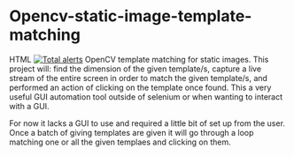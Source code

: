 # Opencv-static-image-template-matching
HTML
[![Total alerts](https://img.shields.io/lgtm/alerts/g/BurntToast01/Opencv-static-image-template-matching.svg?logo=lgtm&logoWidth=18)](https://lgtm.com/projects/g/BurntToast01/Opencv-static-image-template-matching/alerts/)
OpenCV template matching for static images.
This project will: 
find the dimension of the given template/s,
capture a live stream of the entire screen in order to match the given template/s,
and performed an action of clicking on the template once found.
This a very useful GUI automation tool outside of selenium or when wanting to interact with a GUI.

For now it lacks a GUI to use and required a little bit of set up from the user.
Once a batch of giving templates are given it will go through a loop matching one or all the given templaes and clicking on them.
